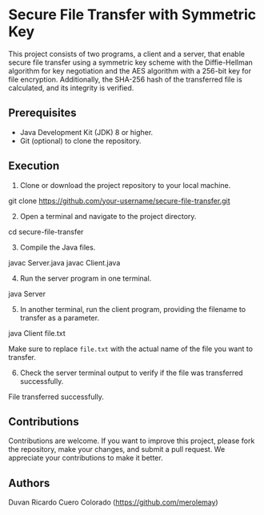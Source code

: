 # Secure File Transfer with Symmetric Key

This project consists of two programs, a client and a server, that enable secure file transfer using a symmetric key scheme with the Diffie-Hellman algorithm for key negotiation and the AES algorithm with a 256-bit key for file encryption. Additionally, the SHA-256 hash of the transferred file is calculated, and its integrity is verified.

## Prerequisites

- Java Development Kit (JDK) 8 or higher.
- Git (optional) to clone the repository.

## Execution

1. Clone or download the project repository to your local machine.

git clone https://github.com/your-username/secure-file-transfer.git


2. Open a terminal and navigate to the project directory.

cd secure-file-transfer

3. Compile the Java files.

javac Server.java
javac Client.java


4. Run the server program in one terminal.

java Server


5. In another terminal, run the client program, providing the filename to transfer as a parameter.

java Client file.txt


Make sure to replace `file.txt` with the actual name of the file you want to transfer.

6. Check the server terminal output to verify if the file was transferred successfully.

File transferred successfully.


## Contributions

Contributions are welcome. If you want to improve this project, please fork the repository, make your changes, and submit a pull request. We appreciate your contributions to make it better.

## Authors
Duvan Ricardo Cuero Colorado (https://github.com/merolemay)

